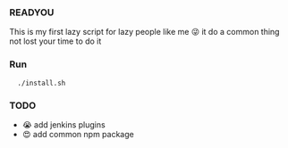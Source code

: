 ### READYOU
This is my first lazy script for lazy people like me :stuck_out_tongue_winking_eye:
it do a common thing not lost your time to do it

### Run
```
  ./install.sh
```

### TODO
* :sob: add jenkins plugins
* :heart_eyes: add common npm package  
